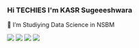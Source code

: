 ### Hi TECHIES I'm KASR Sugeeeshwara

🔭 I’m Studiying Data Science in NSBM


<img src="https://img.shields.io/badge/MongoDB-4EA94B?style=for-the-badge&logo=mongodb&logoColor=white" />


<img src="https://github-readme-streak-stats.herokuapp.com/?user={kasrsu}&theme={dark}" />
<img src="https://github-profile-trophy.vercel.app/?username={kasrsu}&theme={dark}" />
<img src="https://github-readme-stats.vercel.app/api/top-langs/?username={kasrsu}" />
<img src="" />
